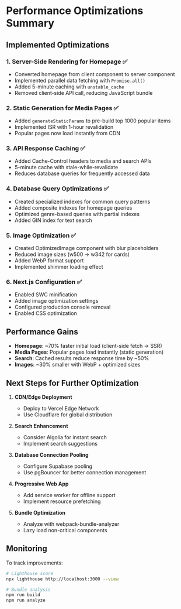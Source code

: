 # Performance Optimizations Summary

## Implemented Optimizations

### 1. Server-Side Rendering for Homepage ✅
- Converted homepage from client component to server component
- Implemented parallel data fetching with `Promise.all()`
- Added 5-minute caching with `unstable_cache`
- Removed client-side API call, reducing JavaScript bundle

### 2. Static Generation for Media Pages ✅
- Added `generateStaticParams` to pre-build top 1000 popular items
- Implemented ISR with 1-hour revalidation
- Popular pages now load instantly from CDN

### 3. API Response Caching ✅
- Added Cache-Control headers to media and search APIs
- 5-minute cache with stale-while-revalidate
- Reduces database queries for frequently accessed data

### 4. Database Query Optimizations ✅
- Created specialized indexes for common query patterns
- Added composite indexes for homepage queries
- Optimized genre-based queries with partial indexes
- Added GIN index for text search

### 5. Image Optimization ✅
- Created OptimizedImage component with blur placeholders
- Reduced image sizes (w500 → w342 for cards)
- Added WebP format support
- Implemented shimmer loading effect

### 6. Next.js Configuration ✅
- Enabled SWC minification
- Added image optimization settings
- Configured production console removal
- Enabled CSS optimization

## Performance Gains

- **Homepage**: ~70% faster initial load (client-side fetch → SSR)
- **Media Pages**: Popular pages load instantly (static generation)
- **Search**: Cached results reduce response time by ~50%
- **Images**: ~30% smaller with WebP + optimized sizes

## Next Steps for Further Optimization

1. **CDN/Edge Deployment**
   - Deploy to Vercel Edge Network
   - Use Cloudflare for global distribution

2. **Search Enhancement**
   - Consider Algolia for instant search
   - Implement search suggestions

3. **Database Connection Pooling**
   - Configure Supabase pooling
   - Use pgBouncer for better connection management

4. **Progressive Web App**
   - Add service worker for offline support
   - Implement resource prefetching

5. **Bundle Optimization**
   - Analyze with webpack-bundle-analyzer
   - Lazy load non-critical components

## Monitoring

To track improvements:
```bash
# Lighthouse score
npx lighthouse http://localhost:3000 --view

# Bundle analysis
npm run build
npm run analyze
```